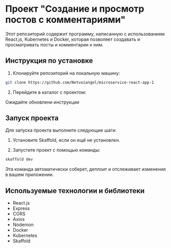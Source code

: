 # Проект "Создание и просмотр постов с комментариями"

Этот репозиторий содержит программу, написанную с использованием React.js, Kubernetes и Docker, которая позволяет создавать и просматривать посты и комментарии к ним.

## Инструкция по установке

1. Клонируйте репозиторий на локальную машину:

```bash
git clone https://github.com/Netvoiangel/microservice-react-app-1
```

2. Перейдите в каталог с проектом:

Ожидайте обновлени инструкции

## Запуск проекта

Для запуска проекта выполните следующие шаги:

1. Установите Skaffold, если он ещё не установлен.

2. Запустите проект с помощью команды:

```bash
skaffold dev
```

Эта команда автоматически соберет, деплоит и отслеживает изменения в вашем приложении.

## Используемые технологии и библиотеки

- React.js
- Express
- CORS
- Axios
- Nodemon
- Docker
- Kubernetes
- Skaffold
